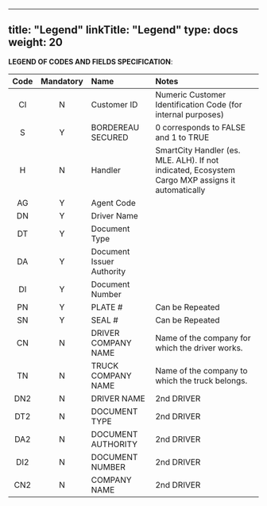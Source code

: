 
---
title: "Legend"
linkTitle: "Legend"
type: docs
weight: 20
---

**LEGEND OF CODES AND FIELDS SPECIFICATION**:


| Code | Mandatory | Name                      | Notes                                                        |
| :--: | :-------: | :------------------------ | :----------------------------------------------------------- |
|  CI  |     N     | Customer ID               | Numeric Customer Identification Code (for internal purposes) |
|  S   |     Y     | BORDEREAU SECURED         | 0 corresponds to FALSE and 1 to TRUE                         |
|  H   |     N     | Handler                   | SmartCity Handler (es. MLE. ALH). If not indicated, Ecosystem Cargo MXP assigns it automatically |
|  AG  |     Y     | Agent Code                |                                                              |
|  DN  |     Y     | Driver Name               |                                                              |
|  DT  |     Y     | Document Type             |                                                              |
|  DA  |     Y     | Document Issuer Authority |                                                              |
|  DI  |     Y     | Document Number           |                                                              |
|  PN  |     Y     | PLATE #                   | Can be Repeated                                              |
|  SN  |     Y     | SEAL #                    | Can be Repeated                                              |
|  CN  |     N     | DRIVER COMPANY NAME       | Name of the company for which the driver works.              |
|  TN  |     N     | TRUCK COMPANY NAME        | Name of the company to which the truck belongs.              |
| DN2  |     N     | DRIVER NAME               | 2nd DRIVER                                                   |
| DT2  |     N     | DOCUMENT TYPE             | 2nd DRIVER                                                   |
| DA2  |     N     | DOCUMENT AUTHORITY        | 2nd DRIVER                                                   |
| DI2  |     N     | DOCUMENT NUMBER           | 2nd DRIVER                                                   |
| CN2  |     N     | COMPANY NAME              | 2nd DRIVER    
